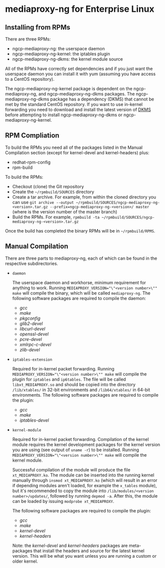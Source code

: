 mediaproxy-ng for Enterprise Linux
==================================

Installing from RPMs
--------------------

There are three RPMs:

- ngcp-mediaproxy-ng: the userspace daemon
- ngcp-mediaproxy-ng-kernel: the iptables plugin
- ngcp-mediaproxy-ng-dkms: the kernel module source

All of the RPMs have correctly set dependencies and if you just want the
userspace daemon you can install it with yum (assuming you have access to a
CentOS repository).

The ngcp-mediaproxy-ng-kernel package is dependent on the ngcp-mediaproxy-ng,
and ngcp-mediaproxy-ng-dkms packages. The ngcp-mediaproxy-ng-dkms package has
a dependency (DKMS) that cannot be met by the standard CentOS repository. If
you want to use in-kernel forwarding you need to download and install the
latest version of [DKMS](http://linux.dell.com/dkms/) before attempting to
install ngcp-mediaproxy-ng-dkms or ngcp-mediaproxy-ng-kernel.


RPM Compliation
---------------

To build the RPMs you need all of the packages listed in the Manual Compilation section (except for kernel-devel and kernel-headers) plus:

- redhat-rpm-config
- rpm-build

To build the RPMs:
- Checkout (clone) the Git repository
- Create the `~/rpmbuild/SOURCES` directory
- Create a tar archive.  For example, from within the cloned directory you can use `git archive --output ~/rpmbuild/SOURCES/ngcp-mediaproxy-ng-<version>.tar.gz --prefix=ngcp-mediaproxy-ng-<version>/ master` (where <version> is the version number of the master branch)
- Build the RPMs. For example,
   `rpmbuild -ta ~/rpmbuild/SOURCES/ngcp-mediaproxy-ng-<version>.tar.gz`

Once the build has completed the binary RPMs will be in `~/rpmbuild/RPMS`.


Manual Compilation
------------------

There are three parts to mediaproxy-ng, each of which can be found in the
respective subdirectories.

* `daemon`

	The userspace daemon and workhorse, minimum requirement for anything
	to work. Running `MEDIAPROXY_VERSION="\"<version number>\"" make` will
	compile the binary, which will be called `mediaproxy-ng`. The
	following software packages are required to compile the daemon:

	- *gcc*
	- *make*
	- *pkgconfig*
	- *glib2-devel*
	- *libcurl-devel*
	- *openssl-devel*
	- *pcre-devel*
	- *xmlrpc-c-devel*
	- *zlib-devel*

* `iptables-extension`

	Required for in-kernel packet forwarding. Running
	`MEDIAPROXY_VERSION="\"<version number>\"" make` will compile the plugin
	for `iptables` and `ip6tables`. The file will be called
	`libxt_MEDIAPROXY.so` and should be copied into the directory
	`/lib/xtables/` in 32-bit environments and `/lib64/xtables/` in 64-bit
	environments. The following software packages are required to compile
	the plugin:

	- *gcc*
	- *make*
	- *iptables-devel*

* `kernel-module`

	Required for in-kernel packet forwarding. Compilation of the kernel
	module requires the kernel development packages for the kernel version
	you are using (see output of `uname -r`) to be installed. Running
	`MEDIAPROXY_VERSION="\"<version number>\"" make` will compile the kernel
	module.

	Successful compilation of the module will produce the file
	`xt_MEDIAPROXY.ko`. The module can be inserted into the running kernel
	manually through `insmod xt_MEDIAPROXY.ko` (which will result in an
	error if depending modules aren't loaded, for example the `x_tables`
	module), but it's recommended to copy the module into
	`/lib/modules/<version number>/updates/`, followed by running
	`depmod -a`. After this, the module can be loaded by issuing
	`modprobe xt_MEDIAPROXY`.

	The following software packages are required to compile the plugin:

	- *gcc*
	- *make*
	- *kernel-devel*
	- *kernel-headers*

	Note: the *kernel-devel* and *kernel-headers* packages are meta-packages
	that install the headers and source for the latest kernel version. This
	will be what you want unless you are running a custom or older kernel.

